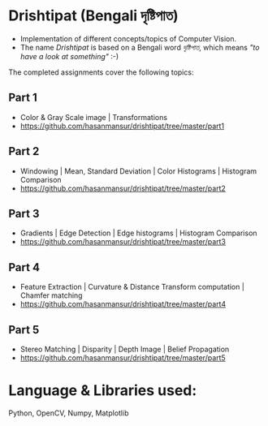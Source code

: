 # Drishtipat (Bengali দৃষ্টিপাত)

- Implementation of different concepts/topics of Computer Vision.
- The name *Drishtipat* is based on a Bengali word *দৃষ্টিপাত*, which means *"to have a look at something"* :-)

The completed assignments cover the following topics:

## Part 1 
- Color & Gray Scale image | Transformations
- https://github.com/hasanmansur/drishtipat/tree/master/part1

## Part 2
- Windowing | Mean, Standard Deviation | Color Histograms | Histogram Comparison
- https://github.com/hasanmansur/drishtipat/tree/master/part2

## Part 3
- Gradients | Edge Detection | Edge histograms | Histogram Comparison
- https://github.com/hasanmansur/drishtipat/tree/master/part3

## Part 4
- Feature Extraction | Curvature & Distance Transform computation | Chamfer matching
- https://github.com/hasanmansur/drishtipat/tree/master/part4

## Part 5
- Stereo Matching | Disparity | Depth Image | Belief Propagation
- https://github.com/hasanmansur/drishtipat/tree/master/part5

# Language & Libraries used:
Python, OpenCV, Numpy, Matplotlib
